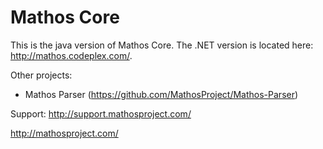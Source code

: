 Mathos Core
==========

This is the java version of Mathos Core. The .NET version is located here: http://mathos.codeplex.com/.

Other projects:
* Mathos Parser (https://github.com/MathosProject/Mathos-Parser)

Support: http://support.mathosproject.com/


http://mathosproject.com/

